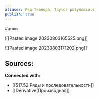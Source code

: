 ```yaml
---
aliases: Ряд Тейлора, Taylor polynomials
publish: true
---
```

#анки


![[Pasted image 20230803165525.png]]


![[Pasted image 20230803171202.png]]







**Sources:**
- 


**Connected with:**
- [[517.52 Ряды и последовательности]]
- [[Derivative|Производная]]


